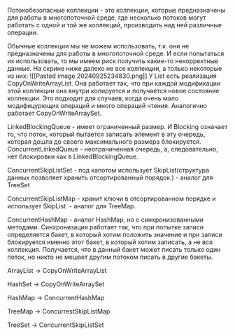 Потокобезопасные коллекции - это коллекции, которые предназначены для работы в многопоточной среде, где несколько потоков могут работать с одной и той же коллекций, производить над ней различные операции.

Обычные коллекции мы не можем использовать, т.к. они не предназначены для работы в многопоточной среде. И если попытаться их использовать, то мы имеем риск получить какие-то некорректные данные. На скрине ниже далеко не все коллекции, а только некоторые из них:
![[Pasted image 20240925234830.png]]
У List есть реализация CopyOnWriteArrayList. Она работает так, что при каждой модификации этой коллекции она внутри копируется и получается новое состояние коллекции. Это подходит для случаев, когда очень мало модифицурющих операций и много операций чтения. Аналогично работает CopyOnWriteArraySet.

LinkedBlockingQueue - имеет ограниченный размер. И Blocking означает то, что поток, который пытается записать элемент в эту очередь, которая дошла до своего максимального размера блокируется.
ConcurrentLinkedQueue - неограниченная очередь, а, следовательно, нет блокировки как в LinkedBlockingQueue.

ConcurrentSkipListSet - под капотом использует SkipList(структура данных позволяет хранить отсортированный порядок.) - аналог для TreeSet

ConcurrentSkipListMap - хранит ключи в отсортированном порядке и использует SkipList. - аналог для TreeMap.

ConcurrentHashMap - аналог HashMap, но с синхронизованными методами. Синхронизация работает так, что при попытке записи определяется бакет, в который хотим положить значение и при записи блокируется именно этот бакет, в который хотим записать, а не вся коллекция. Получается, что в данный бакет может писать только один поток, но никто не мешает другим потоком писать в другие бакеты.

ArrayList → CopyOnWriteArrayList

HashSet → CopyOnWriteArraySet

HashMap → ConcurrentHashMap

TreeMap → ConcurrestSkipListMap

TreeSet → ConcurrentSkipListSet